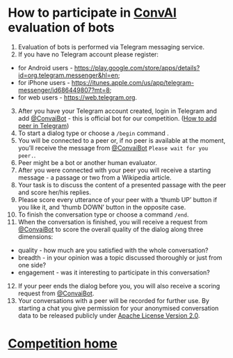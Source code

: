 # How to participate in [ConvAI](http://convai.io "The Conversational Intelligence Challenge") evaluation of bots 

1. Evaluation of bots is performed via Telegram messaging service. 
2. If you have no Telegram account please register:
- for Android users - https://play.google.com/store/apps/details?id=org.telegram.messenger&hl=en;
- for iPhone users - https://itunes.apple.com/us/app/telegram-messenger/id686449807?mt=8;
- for web users - https://web.telegram.org.
3. After you have your Telegram account created, login in Telegram and add [@ConvaiBot](https://web.telegram.org/#/im?p=%40ConvaiBot) - this is official bot for our competition. ([How to add peer in Telegram](https://telegram.org/faq#q-how-do-i-invite-my-friends))
4. To start a dialog type or choose a `/begin` command .
5. You will be connected to a peer or, if no peer is available at the moment, you’ll receive the message from [@ConvaiBot](https://web.telegram.org/#/im?p=%40ConvaiBot) `Please wait for you peer.`.
6. Peer might be a bot or another human evaluator.
7. After you were connected with your peer you will receive a starting message - a passage or two from a Wikipedia article.
8. Your task is to discuss the content of a presented passage with the peer and score her/his replies.
9. Please score every utterance of your peer with a ‘thumb UP’ button if you like it, and ‘thumb DOWN’ button in the opposite case.
10. To finish the conversation type or choose a command `/end`.
11. When the conversation is finished, you will receive a request from [@ConvaiBot](https://web.telegram.org/#/im?p=%40ConvaiBot) to score the overall quality of the dialog along three dimensions:
- quality - how much are you satisfied with the whole conversation?
- breadth - in your opinion was a topic discussed thoroughly or just from one side?
- engagement - was it interesting to participate in this conversation?
12. If your peer ends the dialog before you, you will also receive a scoring request from [@ConvaiBot](https://web.telegram.org/#/im?p=%40ConvaiBot).
13. Your conversations with a peer will be recorded for further use. By starting a chat you give permission for your anonymised conversation data to be released publicly under [Apache License Version 2.0](https://www.apache.org/licenses/LICENSE-2.0).

# [Competition home](http://convai.io)
